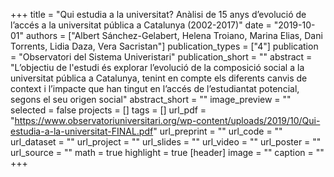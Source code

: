 +++
title = "Qui estudia a la universitat? Anàlisi de 15 anys d’evolució de l’accés a la universitat pública a Catalunya (2002-2017)"
date = "2019-10-01"
authors = ["Albert Sánchez-Gelabert, Helena Troiano, Marina Elias, Dani Torrents, Lidia Daza, Vera Sacristan"]
publication_types = ["4"]
publication = "Observatori del Sistema Univeristari"
publication_short = ""
abstract = "L’objectiu de l'estudi és explorar l’evolució de la composició social a la universitat pública a Catalunya, tenint en compte els diferents canvis de context i l’impacte que han tingut en l’accés de l’estudiantat potencial, segons el seu origen social"
abstract_short = ""
image_preview = ""
selected = false
projects = []
tags = []
url_pdf = "https://www.observatoriuniversitari.org/wp-content/uploads/2019/10/Qui-estudia-a-la-universitat-FINAL.pdf"
url_preprint = ""
url_code = ""
url_dataset = ""
url_project = ""
url_slides = ""
url_video = ""
url_poster = ""
url_source = ""
math = true
highlight = true
[header]
image = ""
caption = ""
+++
